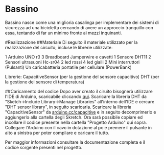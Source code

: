 # Bassino
Bassino nasce come una miglioria casalinga per implementare dei sistemi di sicurezza ad una bicicletta cercando di 
avere un approccio tranquillo con essa, tentando di far un minimo fronte ai mezzi inquinanti.

#Realizzazione
##Materiale
Di seguito il materiale utilizzato per la realizzazione del circuito, incluse le librerie utilizzate:

1 Arduino UNO r3
3 Breadboard
Jumperwire e cavetti
1 Sensore DHT11
2 Sensori ultrasuoni Hc-sr04
2 led rossi
4 led gialli
2 Mini interruttori (Pulsanti)
Un caricabatteria portatile per cellulare (PowerBank)

Librerie:
CapacitiveSensor (per la gestione del sensore capacitivo)
DHT (per la gestione del sensore di temperatura)

##Caricamento del codice
Dopo aver creato il ciruito bisognerà utilizzare l'IDE di Arduino, scaricabile cliccando [qui](https://www.arduino.cc/en/Main/Software).
Scaricare la libreria DHT da "Sketch->Include Library->Manage Libraries" all'interno dell'IDE e cercare "DHT sensor library", 
in seguito scaricarla.
Scaricare la libreria "CapacitiveSensor" da [arduino.cc/capacitive](http://playground.arduino.cc/Main/CapacitiveSensor) e in seguito
decomprimerlo e aggiungerlo alla cartella degli Skretch.
Ora sarà possibile copiare ed incollare il codice presente nella cartella "Progetto Arduino" qui sopra.
Collegare l'Arduino con il cavo in dotazione al pc e premere il pulsante in alto a sinistra per poter 
compilare e caricare il tutto.

Per maggior informazioni consultare la documentazione completa e il codice sorgente presenti nel progetto.


